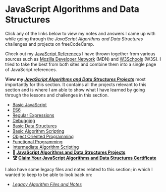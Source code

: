 # JavaScript Algorithms and Data Structures

Click any of the links below to view my notes and answers I came up with while going through the _JavaScript Algorithms and Data Structures_ challenges and projects on freeCodeCamp.

Check out my [JavaScript References](/JavaScript%20References.md#javascript-references) I have thrown together from various sources such as [Mozilla Developer Network](https://developer.mozilla.org/en-US/) (MDN) and [W3Schools](https://www.w3schools.com/) (W3S). I tried to take the best from both sites and combine them into a single page of JavaScript references.

**View my [_JavaScript Algorithms and Data Structures Projects_](./10.%20JavaScript%20Algorithms%20and%20Data%20Structures%20Projects.md#javascript-alorithms-and-data-structures-projects)** most importantly for this section. It contains all the projects relevant to this section and is where I am able to show what I have learned by going through the lessons and challenges in this section.

- [Basic JavaScript](./1.%20Basic%20JavaScript.md#basic-javascript)
- [ES6](./2.%20ES6.md#es6)
- [Regular Expressions](./3.%20Regular%20Expressions.md#regular-expressions)
- [Debugging](./4.%20Debugging.md#debugging)
- [Basic Data Structures](./5.%20Basic%20Data%20Structures.md#basic-data-structures)
- [Basic Algorithm Scripting](./6.%20Basic%20Algorithm%20Scripting.md#basic-algorithm-scripting)
- [Object Oriented Programming](./7.%20Object%20Oriented%20Programming.md#object-oriented-programming)
- [Functional Programming](./8.%20Functional%20Programming.md#functional-programming)
- [Intermediate Algorithm Scripting](./9.%20Intermediate%20Algorithm%20Scripting.md#intermediate-algorithm-scripting)
- **📄 [JavaScript Algorithms and Data Structures Projects](./10.%20JavaScript%20Algorithms%20and%20Data%20Structures%20Projects.md#javascript-algorithms-and-data-structures-projects)**
- **🏆 [Claim Your JavaScript Algorithms and Data Structures Certificate](./11.%20Claim%20Your%20JavaScript%20Algorithms%20and%20Data%20Structures%20Certificate.md#claim-your-javascript-algorithms-and-data-structures-certificate)**

I also have some legacy files and notes related to this section; in which I wanted to keep to be able to look back on:

- _[Legacy Algorithm Files and Notes](./Legacy%20Algorithm%20Files%20and%20Notes#legacy-algorithm-files-and-notes)_
